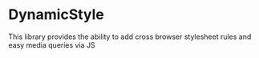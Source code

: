 # DynamicStyle
This library provides the ability to add cross browser stylesheet rules and easy media queries via JS  
